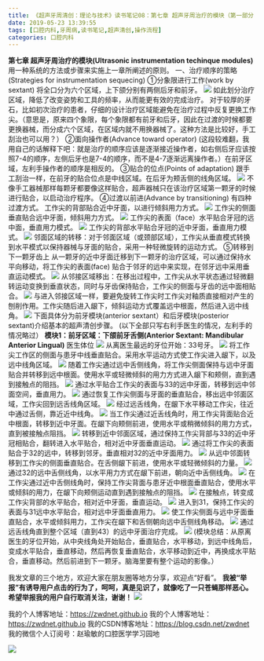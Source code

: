 ```yaml
---
title: 《超声牙周清创：理论与技术》读书笔记08：第七章 超声牙周治疗的模块（第一部分：下前牙舌侧）
date: 2019-05-23 13:39:55
tags: [口腔内科,牙周病,读书笔记,超声清创,操作流程]
categories: 口腔内科
---
```


**第七章 超声牙周治疗的模块(Ultrasonic instrumentation techinque modules)**
用一种系统的方法或步骤来实施上一章所阐述的原则。
一、治疗顺序的策略(Strategies for instrumentation sequecing)
①分象限进行工作(work by sextant)
将全口分为六个区域，上下颌分别有两侧后牙和前牙。
![](https://zymblog-1258069789.cos.ap-chengdu.myqcloud.com/blog0130-csyzzl08/01.png)
如此划分治疗区域，降低了改变姿势和工具的频率，从而能更有效的完成治疗。
对于较厚的牙石，比如初次治疗的患者，仔细的设计治疗区域能避免在治疗过程中反复更换工作尖。（意思是，原来四个象限，每个象限都有前牙和后牙，因此在过渡的时候都要更换器械，而分成六个区域，在区域内就不用换器械了。这种方法是比较好，手工刮治也可以用？）
②面向操作者(Advance toward operator)
(这段较难翻，我用自己的话解释下吧：就是治疗的顺序应该是逐渐接近操作者，如右侧后牙应该按照7-4的顺序，左侧后牙也是7-4的顺序，而不是4-7逐渐远离操作者。）在前牙区域，左利手操作者的顺序是相反的。
③贴合的位点(Points of adaptation)
跟手工刮治一样，在前牙的贴合位点是中线区域。在后牙为颊舌侧的线角区域。
![](https://zymblog-1258069789.cos.ap-chengdu.myqcloud.com/blog0130-csyzzl08/02.png)
不像手工器械那样每颗牙都要像这样贴合，超声器械只在该治疗区域第一颗牙的时候进行贴合，以启动治疗程序。
④过渡以前进(Advance by transitioning)
有四种过渡方式。
工作尖的背部贴合近中牙面，以进行倾斜用力方式。
![](https://zymblog-1258069789.cos.ap-chengdu.myqcloud.com/blog0130-csyzzl08/03.png)
工作尖的侧面垂直贴合远中牙面，倾斜用力方式。
![](https://zymblog-1258069789.cos.ap-chengdu.myqcloud.com/blog0130-csyzzl08/04.png)
工作尖的表面（face）水平贴合牙冠的远中面，垂直用力模式。
![](https://zymblog-1258069789.cos.ap-chengdu.myqcloud.com/blog0130-csyzzl08/05.png)
工作尖的背部水平贴合牙冠的近中牙面，垂直用力模式。
![](https://zymblog-1258069789.cos.ap-chengdu.myqcloud.com/blog0130-csyzzl08/06.png)
邻面区域的转移：对于邻面区域（或颈部区域），工作尖从垂直模式转换到水平模式以保持器械与牙面的贴合，采用一种轻微旋转的运动方式。
⑤转移到下一颗牙齿上
从一颗牙的近中牙面迁移到下一颗牙的治疗区域，可以通过保持水平向移动，将工作尖的表面(face) 贴合于邻牙的远中来实现，在邻牙远中采用垂直运动模式。
![](https://zymblog-1258069789.cos.ap-chengdu.myqcloud.com/blog0130-csyzzl08/07.png)
从邻接区域移出：在移出过程中，工作尖从水平状态通过轻微翻转运动变换到垂直状态，同时与牙齿保持贴合，工作尖的侧面与牙齿的远中面相贴合。
![](https://zymblog-1258069789.cos.ap-chengdu.myqcloud.com/blog0130-csyzzl08/08.png)
与进入邻接区域一样，要避免旋转工作尖时工作尖对釉质直接相对产生的刨削作用。工作尖随后进入龈下，倾斜运动方式覆盖远中根面，然后进入远中线角。
![](https://zymblog-1258069789.cos.ap-chengdu.myqcloud.com/blog0130-csyzzl08/09.png)
下面具体分为前牙模块(anterior sextant）和后牙模块(posterior sextant)介绍基本的超声清创步骤。
(以下全部只写右利手医生的情况，左利手的情况略过）
**模块1：前牙区域：下颌前牙舌侧(Anterior Sextant: Mandibular Anterior Lingual)**
医生体位
![](https://zymblog-1258069789.cos.ap-chengdu.myqcloud.com/blog0130-csyzzl08/10.png)
从离医生最远的牙位开始：33号牙。
![](https://zymblog-1258069789.cos.ap-chengdu.myqcloud.com/blog0130-csyzzl08/11.png)
将工作尖工作区的侧面与患牙中线垂直贴合。采用水平运动方式使工作尖进入龈下，以及远中线角区域。
![](https://zymblog-1258069789.cos.ap-chengdu.myqcloud.com/blog0130-csyzzl08/12.png)
随着工作尖通过远中舌侧线角，将工作尖侧面保持与远中牙面贴合并转移到远中根面。使用水平或轻微倾斜的用力方式进入龈下和颊侧，直到遇到接触点的阻挡。
![](https://zymblog-1258069789.cos.ap-chengdu.myqcloud.com/blog0130-csyzzl08/13.png)
通过水平贴合工作尖的表面与33的远中牙面，转移到远中邻面空间，垂直用力。
![](https://zymblog-1258069789.cos.ap-chengdu.myqcloud.com/blog0130-csyzzl08/14.png)
通过恢复工作尖侧面与牙面的垂直贴合，移出远中邻面区域，工作尖回到远舌线角区域。
![](https://zymblog-1258069789.cos.ap-chengdu.myqcloud.com/blog0130-csyzzl08/15.png)
经过远舌线角，在龈下水平移动工作尖，往近中通过舌侧，靠近近中线角。
![](https://zymblog-1258069789.cos.ap-chengdu.myqcloud.com/blog0130-csyzzl08/16.png)
当工作尖通过近舌线角时，用工作尖背面贴合近中根面，转移到近中牙面。在龈下向颊侧前进，使用水平或稍微倾斜的用力方式，直到被接触点阻挡。
![](https://zymblog-1258069789.cos.ap-chengdu.myqcloud.com/blog0130-csyzzl08/17.png)
转移到近中邻面区域，通过保持工作尖背部与33的近中牙冠相贴合，翻转进入水平贴合，相对近中牙面垂直运动。
![](https://zymblog-1258069789.cos.ap-chengdu.myqcloud.com/blog0130-csyzzl08/18.png)
通过将工作尖的表面贴合于32的远中，转移到邻牙。垂直相对32的近中牙面用力。
![](https://zymblog-1258069789.cos.ap-chengdu.myqcloud.com/blog0130-csyzzl08/19.png)
从远中邻面转移到工作尖的侧面垂直贴合。在舌侧龈下前进，使用水平或轻微倾斜的力量。
![](https://zymblog-1258069789.cos.ap-chengdu.myqcloud.com/blog0130-csyzzl08/20.png)
通过32的远中舌侧线角，以水平用力方式在龈下前进，朝向近中舌侧线角。
![](https://zymblog-1258069789.cos.ap-chengdu.myqcloud.com/blog0130-csyzzl08/21.png)
在工作尖通过近中舌侧线角时，保持工作尖背面与患牙近中根面垂直贴合，使用水平或倾斜的用力，在龈下向颊侧运动直到遇到接触点的阻挡。
![](https://zymblog-1258069789.cos.ap-chengdu.myqcloud.com/blog0130-csyzzl08/22.png)
在接触点，转变成工作尖背部的水平贴合，相对近中牙面，垂直运动。
![](https://zymblog-1258069789.cos.ap-chengdu.myqcloud.com/blog0130-csyzzl08/23.png)
进入到31，保持工作尖的表面与31远中水平贴合，相对远中牙面垂直用力。
![](https://zymblog-1258069789.cos.ap-chengdu.myqcloud.com/blog0130-csyzzl08/24.png)
使工作尖侧面与远中牙面垂直贴合，水平或倾斜用力，工作尖在龈下和舌侧朝向远中舌侧线角移动。
![](https://zymblog-1258069789.cos.ap-chengdu.myqcloud.com/blog0130-csyzzl08/25.png)
通过远舌线角直到整个区域（直到43）的远中牙面治疗完成。
![](https://zymblog-1258069789.cos.ap-chengdu.myqcloud.com/blog0130-csyzzl08/26.png)
(模块总结：从原离医生的牙位开始，从中央线角处开始贴合，垂直贴合，水平移动，到远中线角后，变成水平贴合，垂直移动，然后再恢复垂直贴合，水平移动到近中，再换成水平贴合，垂直移动。然后前进到下一颗牙。脑海里要有整个运动的影像。）

我发文章的三个地方，欢迎大家在朋友圈等地方分享，欢迎点“好看”。
**我被“举报”有诱导用户点击的行为了，呵呵，真是见识了，就像吃了一只苍蝇那样恶心。希望举报我的用户自行取消关注，谢谢！**
![](https://zymblog-1258069789.cos.ap-chengdu.myqcloud.com/blog0130-csyzzl08/27.png)

我的个人博客地址：https://zwdnet.github.io
我的个人博客地址：https://zwdnet.github.io
我的CSDN博客地址：https://blog.csdn.net/zwdnet
我的微信个人订阅号：赵瑜敏的口腔医学学习园地

![](https://zymblog-1258069789.cos.ap-chengdu.myqcloud.com/other/wx.jpg)